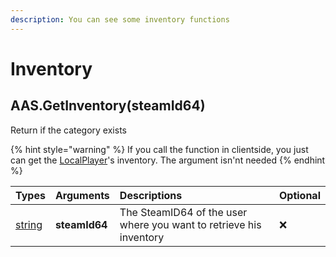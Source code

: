 ```yaml
---
description: You can see some inventory functions
---
```


# Inventory

## AAS.GetInventory\(steamId64\)

Return if the category exists

{% hint style="warning" %}
If you call the function in clientside, you just can get the [LocalPlayer](https://wiki.facepunch.com/gmod/Global.LocalPlayer)'s inventory. The argument isn'nt needed
{% endhint %}

| Types | Arguments | Descriptions | Optional |
| :--- | :--- | :--- | :--- |
| [string](https://www.lua.org/pil/2.4.html) | **steamId64** | The SteamID64 of the user where you want to retrieve his inventory | ❌ |

